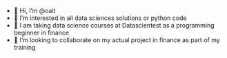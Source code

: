 - 👋 Hi, I’m @oait
- 👀 I’m interested in all data sciences solutions or python code 
- 🌱 I am taking data science courses at Datascientest as a programming beginner in finance
- 💞️ I’m looking to collaborate on my actual project in finance as part of my training


<!---
oaitaissa/oaitaissa is a ✨ special ✨ repository because its `README.md` (this file) appears on your GitHub profile.
You can click the Preview link to take a look at your changes.
--->
